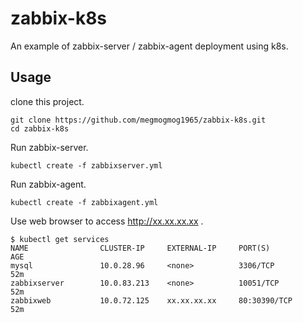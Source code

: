 # zabbix-k8s

An example of zabbix-server / zabbix-agent deployment using k8s.

## Usage

clone this project.

```
git clone https://github.com/megmogmog1965/zabbix-k8s.git
cd zabbix-k8s
```

Run zabbix-server.

```
kubectl create -f zabbixserver.yml
```

Run zabbix-agent.

```
kubectl create -f zabbixagent.yml
```

Use web browser to access http://xx.xx.xx.xx .

```
$ kubectl get services
NAME                CLUSTER-IP     EXTERNAL-IP     PORT(S)                                      AGE
mysql               10.0.28.96     <none>          3306/TCP                                     52m
zabbixserver        10.0.83.213    <none>          10051/TCP                                    52m
zabbixweb           10.0.72.125    xx.xx.xx.xx     80:30390/TCP                                 52m
```
